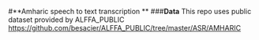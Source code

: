 #**Amharic speech to text transcription **
###**Data**
This repo uses public dataset provided by ALFFA_PUBLIC https://github.com/besacier/ALFFA_PUBLIC/tree/master/ASR/AMHARIC 


